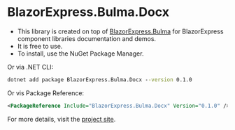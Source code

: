 # BlazorExpress.Bulma.Docx

- This library is created on top of [BlazorExpress.Bulma](https://bulma.blazorexpress.com/) for BlazorExpress component libraries documentation and demos.
- It is free to use.
- To install, use the NuGet Package Manager.

Or via .NET CLI:

```cmd
dotnet add package BlazorExpress.Bulma.Docx --version 0.1.0
```

Or vis Package Reference:

```xml
<PackageReference Include="BlazorExpress.Bulma.Docx" Version="0.1.0" />
```

For more details, visit the [project site](https://bulma.blazorexpress.com/).
